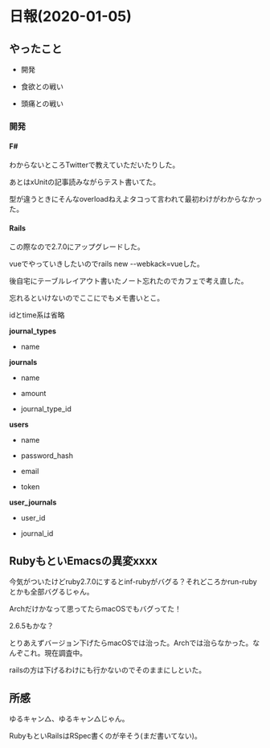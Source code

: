 # 日報(2020-01-05)

## やったこと

* 開発

* 食欲との戦い

* 頭痛との戦い

### 開発


#### F#

わからないところTwitterで教えていただいたりした。

あとはxUnitの記事読みながらテスト書いてた。

型が違うときにそんなoverloadねえよタコって言われて最初わけがわからなかった。

#### Rails

この際なので2.7.0にアップグレードした。

vueでやっていきしたいのでrails new --webkack=vueした。

後自宅にテーブルレイアウト書いたノート忘れたのでカフェで考え直した。

忘れるといけないのでここにでもメモ書いとこ。

idとtime系は省略

**journal_types**

* name

**journals**

* name

* amount

* journal_type_id

**users**

* name

* password_hash

* email

* token

**user_journals**

* user_id

* journal_id

## RubyもといEmacsの異変xxxx

今気がついたけどruby2.7.0にするとinf-rubyがバグる？それどころかrun-rubyとかも全部バグるじゃん。

Archだけかなって思ってたらmacOSでもバグってた！

2.6.5もかな？

とりあえずバージョン下げたらmacOSでは治った。Archでは治らなかった。なんぞこれ。現在調査中。

railsの方は下げるわけにも行かないのでそのままにしといた。

## 所感

ゆるキャン△、ゆるキャン△じゃん。

RubyもといRailsはRSpec書くのが辛そう(まだ書いてない)。
